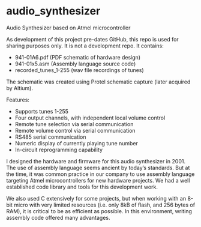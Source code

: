 # audio_synthesizer
Audio Synthesizer based on Atmel microcontroller

As development of this project pre-dates GitHub, this repo is used for sharing purposes only. It is not a development repo. It contains:

- 941-01A6.pdf (PDF schematic of hardware design)
- 941-01x5.asm (Assembly language source code)
- recorded_tunes_1-255 (wav file recordings of tunes)

The schematic was created using Protel schematic capture (later acquired by Altium). 

Features:
- Supports tunes 1-255
- Four output channels, with independent local volume control
- Remote tune selection via serial communication
- Remote volume control via serial communication
- RS485 serial communication
- Numeric display of currently playing tune number
- In-circuit reprogramming capability


I designed the hardware and firmware for this audio synthesizer in 2001. The use of assembly language seems ancient by today’s standards. But at the time, it was common practice in our company to use assembly language targeting Atmel microcontrollers for new hardware projects. We had a well established code library and tools for this development work.

We also used C extensively for some projects, but when working with an 8-bit micro with very limited resources (i.e. only 8kB of flash, and 256 bytes of RAM), it is critical to be as efficient as possible. In this environment, writing assembly code offered many advantages.

